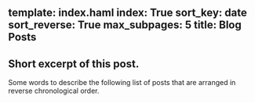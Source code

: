 template: index.haml
index: True
sort_key: date
sort_reverse: True
max_subpages: 5
title: Blog Posts
---
Short excerpt of this post.
---
Some words to describe the following list of
posts that are arranged in reverse chronological
order.